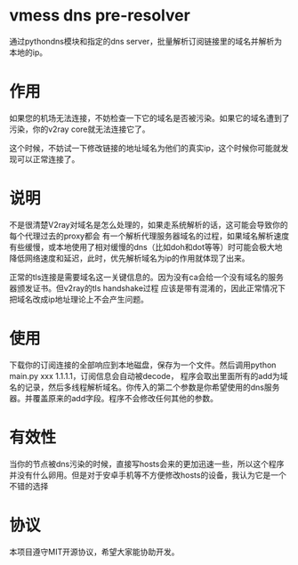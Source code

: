 # vmess dns pre-resolver

通过pythondns模块和指定的dns server，批量解析订阅链接里的域名并解析为本地的ip。

# 作用
如果您的机场无法连接，不妨检查一下它的域名是否被污染。如果它的域名遭到了污染，你的v2ray core就无法连接它了。

这个时候，不妨试一下修改链接的地址域名为他们的真实ip，这个时候你可能就发现可以正常连接了。

# 说明
不是很清楚V2ray对域名是怎么处理的，如果走系统解析的话，这可能会导致你的每个代理过去的proxy都会
有一个解析代理服务器域名的过程，如果域名解析速度有些缓慢，或本地使用了相对缓慢的dns（比如doh和dot等等）时可能会极大地降低网络速度和延迟，此时，优先解析域名为ip的作用就体现了出来。

正常的tls连接是需要域名这一关键信息的。因为没有ca会给一个没有域名的服务器颁发证书。但v2ray的tls handshake过程
应该是带有混淆的，因此正常情况下把域名改成ip地址理论上不会产生问题。

# 使用
下载你的订阅连接的全部响应到本地磁盘，保存为一个文件。然后调用python main.py xxx 1.1.1.1，订阅信息会自动被decode，
程序会取出里面所有的add为域名的记录，然后多线程解析域名。你传入的第二个参数是你希望使用的dns服务器。并覆盖原来的add字段。程序不会修改任何其他的参数。

# 有效性
当你的节点被dns污染的时候，直接写hosts会来的更加迅速一些，所以这个程序并没有什么卵用。但是对于安卓手机等不方便修改hosts的设备，我认为它是一个不错的选择

# 协议
本项目遵守MIT开源协议，希望大家能协助开发。
